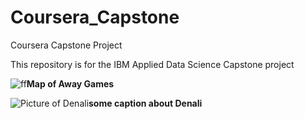# Coursera_Capstone
Coursera Capstone Project 

This repository is for the IBM Applied Data Science Capstone project


![ff](../images/Away_games_map.png?raw=true)**Map of Away Games**  


![Picture of Denali](https://github.com/mcmasty/Coursera_Capstone/blob/master/images/Version%203.png?raw=true "picture of Denali234324")**some caption about Denali**  

